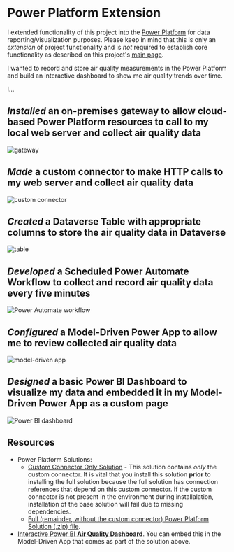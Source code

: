 # Power Platform Extension
I extended functionality of this project into the [Power Platform](https://powerplatform.microsoft.com/en-us/) for data reporting/visualization purposes. Please keep in mind that this is only an *extension* of project functionality and is *not* required to establish core functionality as described on this project's [main page](./../readme.md).

I wanted to record and store air quality measurements in the Power Platform and build an interactive dashboard to show me air quality trends over time.

I...

## *Installed* an **on-premises gateway** to allow cloud-based Power Platform resources to call to my local web server and collect air quality data
![gateway](https://i.imgur.com/09erpCQ.png)

## *Made* a **custom connector** to make HTTP calls to my web server and collect air quality data
![custom connector](https://i.imgur.com/uYe4LLs.png)

## *Created* a **Dataverse Table** with appropriate columns to store the air quality data in Dataverse
![table](https://i.imgur.com/NB3CchK.png)

## *Developed* a **Scheduled Power Automate Workflow** to collect and record air quality data every five minutes
![Power Automate workflow](https://i.imgur.com/Cd5noHV.png)

## *Configured* a **Model-Driven Power App** to allow me to review collected air quality data
![model-driven app](https://i.imgur.com/iZv3nzr.png)

## *Designed* a basic **Power BI Dashboard** to visualize my data and embedded it in my Model-Driven Power App as a **custom page**
![Power BI dashboard](https://i.imgur.com/bFQokzL.png)


## Resources
- Power Platform Solutions:
    - [Custom Connector Only Solution](https://github.com/TimHanewich/air-quality-box/releases/download/3/AirQualityMonitoringCustomConnector_1_0_0_1.zip) - This solution contains *only* the custom connector. It is vital that you install this solution **prior** to installing the full solution because the full solution has connection references that depend on this custom connector. If the custom connector is not present in the environment during installalation, installation of the base solution will fail due to missing dependencies.
    - [Full (remainder, without the custom connector) Power Platform Solution (.zip) file](https://github.com/TimHanewich/air-quality-box/releases/download/3/AirQualityMonitoring_1_0_0_3.zip).
- [Interactive Power BI **Air Quality Dashboard**](https://github.com/TimHanewich/air-quality-box/releases/download/1/air_quality_dashboard.pbix). You can embed this in the Model-Driven App that comes as part of the solution above.